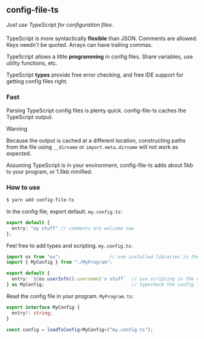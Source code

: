 ## config-file-ts
*Just use TypeScript for configuration files.*
####

TypeScript is more syntactically **flexible** than JSON. Comments are allowed. Keys needn't be quoted. 
Arrays can have trailing commas.

TypeScript allows a little **programming** in config files. Share variables, use utility functions, etc.

TypeScript **types** provide free error checking, and free IDE support for getting config files right.

### Fast
Parsing TypeScript config files is plenty quick. config-file-ts caches the TypeScript output. 

> [!WARNING]
> Because the output is cached at a different location, constructing paths from the file using `__dirname` or `import.meta.dirname` will not work as expected.

Assuming TypeScript is in your environment, config-file-ts adds about 5kb to your program, or 1.5kb minified.
### How to use
```bash
$ yarn add config-file-ts
```

In the config file, export default. ```my.config.ts```:
```ts
export default {
  entry: "my stuff" // comments are welcome now
};
````


Feel free to add types and scripting. ```my.config.ts```:
```ts
import os from "os";			      // use installed libraries in the config
import { MyConfig } from "./MyProgram";

export default {
  entry: `${os.userInfo().username}'s stuff`  // use scripting in the config file
} as MyConfig;                                // typecheck the config file
````

Read the config file in your program. ```MyProgram.ts```:
```ts
export interface MyConfig {
  entry?: string;
}

const config = loadTsConfig<MyConfig>("my.config.ts");
```

